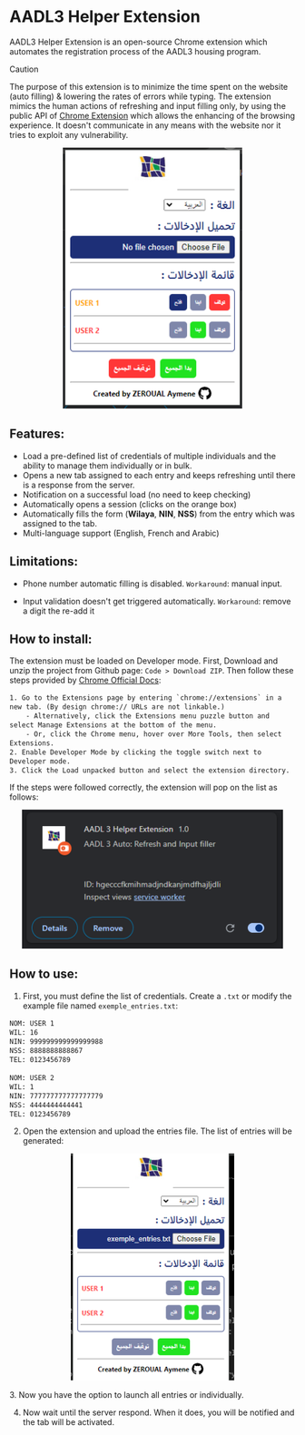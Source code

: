 # AADL3 Helper Extension
AADL3 Helper Extension is an open-source Chrome extension which automates the registration process of the AADL3 housing program. 

> [!CAUTION]
> The purpose of this extension is to minimize the time spent on the website (auto filling) & lowering the rates of errors while typing. The extension mimics the human actions of refreshing and input filling only, by using the public API of [Chrome Extension](https://developer.chrome.com/docs/extensions) which allows the enhancing of the browsing experience. It doesn't communicate in any means with the website nor it tries to exploit any vulnerability. 

<p align="center">
  <img height="460" src="res/extension_preview.PNG">
</p>

## Features:

- Load a pre-defined list of credentials of multiple individuals and the ability to manage them individually or in bulk.
- Opens a new tab assigned to each entry and keeps refreshing until there is a response from the server.
- Notification on a successful load (no need to keep checking)
- Automatically opens a session (clicks on the orange box)
-  Automatically fills the form (**Wilaya**, **NIN**, **NSS**) from the entry which was assigned to the tab.
- Multi-language support (English, French and Arabic)

## Limitations:

- Phone number automatic filling is disabled. `Workaround`: manual input.

-  Input validation doesn't get triggered automatically. `Workaround`: remove a digit the re-add it

## How to install:
The extension must be loaded on Developer mode. First, Download and unzip the project from Github page: `Code > Download ZIP`. Then follow  these steps provided by [Chrome Official Docs](https://developer.chrome.com/docs/extensions/get-started/tutorial/hello-world):

```
1. Go to the Extensions page by entering `chrome://extensions` in a new tab. (By design chrome:// URLs are not linkable.)
	- Alternatively, click the Extensions menu puzzle button and select Manage Extensions at the bottom of the menu.
	- Or, click the Chrome menu, hover over More Tools, then select Extensions.
2. Enable Developer Mode by clicking the toggle switch next to Developer mode.
3. Click the Load unpacked button and select the extension directory. 
```
If the steps were followed correctly, the extension will pop on the list as follows:

<p align="center">
  <img width="460" src="res/extension_dev.PNG">
</p>

## How to use:
1. First, you must define the list of credentials. Create a `.txt` or modify the example file named `exemple_entries.txt`:
```
NOM: USER 1
WIL: 16
NIN: 999999999999999988
NSS: 8888888888867
TEL: 0123456789

NOM: USER 2
WIL: 1
NIN: 777777777777777779
NSS: 4444444444441
TEL: 0123456789
```
2. Open the extension and upload the entries file. The list of entries will be generated:
<p align="center">
  <img height="400" src="res/extension_loaded_entries.PNG">
</p>
3. Now you have the option to launch all entries or individually.

4. Now wait until the server respond. When it does, you will be notified and the tab will be activated.
